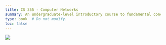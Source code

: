 ```yaml
---
title: CS 355 - Computer Networks
summary: An undergraduate-level introductory course to fundamental concepts of wired and wireless networks including digital data transmission and encoding, layered protocol models, Internet protocol, Internet client-server models, and network design methodology.
type: book  # Do not modify.
toc: false
---
```


![](network-logo.png=250x250)



